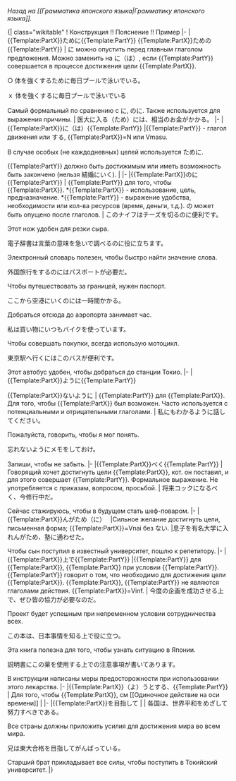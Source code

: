 <i>Назад на [[Грамматика японского языка|Грамматику японского языка]].</i>

{| class="wikitable"
! Конструкция !! Пояснение !! Пример
|-
|{{Template:PartX}}ために{{Template:PartY}} 
{{Template:PartX}}ための{{Template:PartY}} 
| に можно опустить перед главным глаголом предложения.
Можно заменить на に（は）, если {{Template:PartY}} совершается в процессе достижения цели {{Template:PartX}}.

○ 体を強くするために毎日プールで泳いでいる。

ｘ 体を強くするに毎日プールで泳いでいる

Самый формальный по сравнению с に, のに. Также используется для выражения причины.
| 医大に入る（ため）には、相当のお金がかかる。
|-
|{{Template:PartX}}に（は）{{Template:PartY}} 
|{{Template:PartY}} - глагол движения или する, {{Template:PartX}}=N или Vmasu. 

В случае особых (не каждодневных) целей используется ために. 

{{Template:PartY}} должно быть достижимым или иметь возможность быть закончено (нельзя 結婚にいく).
| 
|-
|{{Template:PartX}}のに{{Template:PartY}}
| {{Template:PartY}} для того, чтобы {{Template:PartX}}. 
*{{Template:PartX}} - использование, цель, предназначение.
*{{Template:PartY}} - выражение удобства, необходимости или кол-ва ресурсов (время, деньги, т.д.).
の может быть опущено после глаголов.
| このナイフはチーズを切るのに便利です。

Этот нож удобен для резки сыра.

電子辞書は言葉の意味を急いで調べるのに役に立ちます。

Электронный словарь полезен, чтобы быстро найти значение слова.

外国旅行をするのにはパスポートが必要だ。

Чтобы путешествовать за границей, нужен паспорт.

ここから空港にいくのには一時間かかる。

Добраться отсюда до аэропорта занимает час.

私は買い物にいつもバイクを使っています。

Чтобы совершать покупки, всегда использую мотоцикл.

東京駅へ行くにはこのバスが便利です。

Этот автобус удобен, чтобы добраться до станции Токио.
|-
|{{Template:PartX}}ように{{Template:PartY}} 

{{Template:PartX}}ないように 
| {{Template:PartY}} для {{Template:PartX}}. Для того, чтобы {{Template:PartX}} был возможен. Часто используется с потенциальными и отрицательными глаголами.
| 
私にもわかるように話してください。 

Пожалуйста, говорить, чтобы я мог понять.

忘れないようにメモをしておけ。 

Запиши, чтобы не забыть.
|-
|{{Template:PartX}}べく{{Template:PartY}} 
| Говорящий хочет достигнуть цели {{Template:PartX}}, кот. он поставил, и для этого совершает {{Template:PartY}}. 
Формальное выражение. Не употребляется с приказам, вопросом, просьбой.
| 将来コックになるべく、今修行中だ。 

Сейчас стажируюсь, чтобы в будущем стать шеф-поваром.
|-
|{{Template:PartX}}んがため（に）　
|Сильное желание достигнуть цели, письменная форма; {{Template:PartX}}=Vnai без ない.
|息子を有名大学に入れんがため、塾に通わせた。

Чтобы сын поступил в известный университет, пошлю к репетитору.
|-
|{{Template:PartX}}上で{{Template:PartY}} 
|{{Template:PartY}} для {{Template:PartX}}, {{Template:PartX}} при условии {{Template:PartY}}. 
{{Template:PartY}} говорит о том, что необходимо для достижения цели {{Template:PartX}}.
{{Template:PartX}}, {{Template:PartY}} не являются глаголами действия. {{Template:PartX}}=Vinf.
|
今度の企画を成功させる上で、ぜひ皆の協力が必要なのだ。

Проект будет успешным при непременном условии сотрудничества всех.

この本は、日本事情を知る上で役に立つ。

Эта книга полезна для того, чтобы узнать ситуацию в Японии.

説明書にこの薬を使用する上での注意事項が書いてあります。

В инструкции написаны меры предосторожности при использовании этого лекарства.
|-
|{{Template:PartX}}（よ）うとする、{{Template:PartY}}
| Для того, чтобы {{Template:PartX}}, см [[Одиночное действие на оси времени]]
|
|-
|{{Template:PartX}}を目指して
|
|
各国は、世界平和をめざして努力すべきである。

Все страны должны приложить усилия для достижения мира во всем мира.

兄は東大合格を目指してがんばっている。

Старший брат прикладывает все силы, чтобы поступить в Токийский университет.
|}
